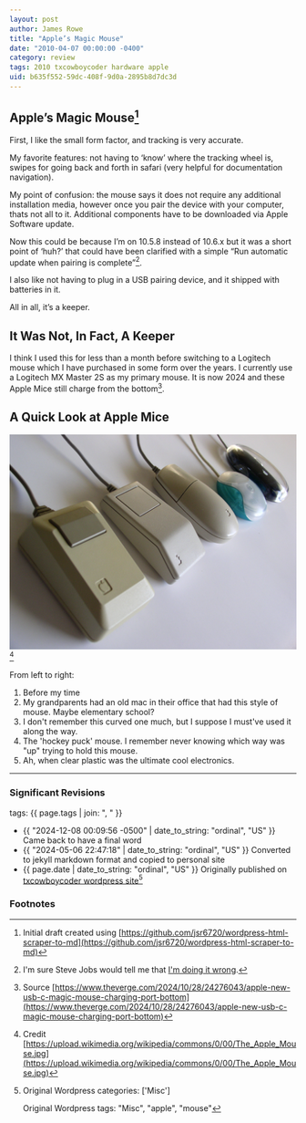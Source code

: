 ```yaml
---
layout: post
author: James Rowe
title: "Apple’s Magic Mouse"
date: "2010-04-07 00:00:00 -0400"
category: review
tags: 2010 txcowboycoder hardware apple
uid: b635f552-59dc-408f-9d0a-2895b8d7dc3d
---
```


## Apple’s Magic Mouse[^draft]

First, I like the small form factor, and tracking is very accurate.

My favorite features: not having to ‘know’ where the tracking wheel is, swipes for going back and forth in safari (very helpful for documentation navigation).

My point of confusion: the mouse says it does not require any additional installation media, however once you pair the device with your computer, thats not all to it. Additional components have to be downloaded via Apple Software update.

Now this could be because I’m on 10.5.8 instead of 10.6.x but it was a short point of ‘huh?’ that could have been clarified with a simple “Run automatic update when pairing is complete”[^jobs].

I also like not having to plug in a USB pairing device, and it shipped with batteries in it.

All in all, it’s a keeper.

## It Was Not, In Fact, A Keeper

I think I used this for less than a month before switching to a Logitech mouse which I have purchased in some form over the years. I currently use a Logitech MX Master 2S as my primary mouse. It is now 2024 and these Apple Mice still charge from the bottom[^verge].

## A Quick Look at Apple Mice

<img src="/assets/posts-images/The_Apple_Mouse.jpg" alt="picture of apple mice over the year" class="img-stylish"/>[^mice]

From left to right:

1. Before my time
2. My grandparents had an old mac in their office that had this style of mouse. Maybe elementary school?
3. I don't remember this curved one much, but I suppose I must've used it along the way.
4. The 'hockey puck' mouse. I remember never knowing which way was "up" trying to hold this mouse.
5. Ah, when clear plastic was the ultimate cool electronics.

---

### Significant Revisions

tags: {{ page.tags | join: ", " }} <!-- todo move this somewhere -->

- {{ "2024-12-08 00:09:56 -0500" | date_to_string: "ordinal", "US" }} Came back to have a final word
- {{ "2024-05-06 22:47:18" | date_to_string: "ordinal", "US" }} Converted to jekyll markdown format and copied to personal site
- {{ page.date | date_to_string: "ordinal", "US" }} Originally published on [txcowboycoder wordpress site](https://txcowboycoder.wordpress.com/2010/04/07/apples-magic-mouse/)[^txcowboycoder]

### Footnotes

[^draft]: Initial draft created using [https://github.com/jsr6720/wordpress-html-scraper-to-md](https://github.com/jsr6720/wordpress-html-scraper-to-md)

[^verge]: Source [https://www.theverge.com/2024/10/28/24276043/apple-new-usb-c-magic-mouse-charging-port-bottom](https://www.theverge.com/2024/10/28/24276043/apple-new-usb-c-magic-mouse-charging-port-bottom)

[^small]: Just really no support for the hand. Feels like I was "clawing" the mouse all day.

[^jobs]: I'm sure Steve Jobs would tell me that [I'm doing it wrong](https://www.wired.com/2010/06/iphone-4-holding-it-wrong/).

[^mice]: Credit [https://upload.wikimedia.org/wikipedia/commons/0/00/The_Apple_Mouse.jpg](https://upload.wikimedia.org/wikipedia/commons/0/00/The_Apple_Mouse.jpg)

[^txcowboycoder]: Original Wordpress categories: ['Misc']

    Original Wordpress tags: "Misc", "apple", "mouse"